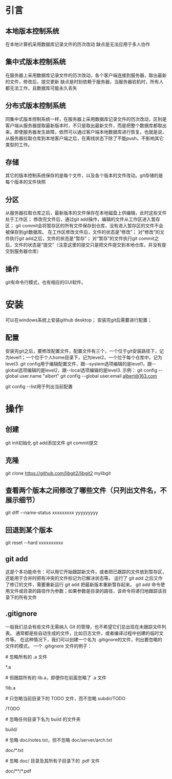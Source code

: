 # 引言
## 本地版本控制系统
在本地计算机采用数据库记录文件的历次改动
缺点是无法应用于多人协作

## 集中式版本控制系统
在服务器上采用数据库记录文件的历次改动，各个客户端连接到服务器，取出最新的文件，修改后，提交更新
缺点是时刻依赖于服务器，当服务器宕机时，所有人都无法工作，且数据库可能永久丢失

## 分布式版本控制系统
同集中式版本控制系统一样，在服务器上采用数据库记录文件的历次改动，区别是客户端从服务器提取最新版本时，不只是取出最新文件，而是把整个数据库都取出来。即使服务器发生故障，依然可以通过客户端本地数据库进行恢复。也就是说，从服务器拉取仓库到本地客户端之后，在离线状态下除了不能push，不影响其它类型的工作。

## 存储
其它的版本控制系统保存的是每个文件，以及各个版本的文件改动。git存储的是每个版本的文件快照

## 分区
从服务器拉取仓库之后，最新版本的文件保存在本地磁盘上供编辑，此时这些文件处于工作区；
修改完文件后，通过git add操作，编辑的文件从工作区进入暂存区；
git commit会将暂存区的所有文件保存到仓库，没有进入暂存区的文件不会被保存到git数据库。
在工作区修改文件后，文件的状态是“修改”；
对“修改”的文件执行git add之后，文件的状态是“暂存”；
对“暂存”的文件执行git commit之后，文件的状态是“提交”（注意这里的提交只是把文件提交到本地仓库，并没有提交到服务器仓库）

## 操作
git有命令行模式，也有相应的GUI软件。

# 安装
可以在windows系统上安装github desktop；
安装完git后需要进行配置；

## 配置
安装完git之后，要修改配置文件，配置文件有三个，一个位于git安装路径下，记为level1；一个位于个人home目录下，记为level2，一个位于每个仓库中，记为level3.
git config用于编辑配置文件，跟--system选项编辑的是level1，跟--global选项编辑的是level2，跟--local选项编辑的是level3.
示例：
git config --global user.name "albert"
git config --global user.email albert@163.com

git config --list用于列出当前配置


# 操作
## 创建
git init初始化
git add添加文件
git commit提交

## 克隆
git clone https://github.com/libgit2/libgit2 mylibgit

## 查看两个版本之间修改了哪些文件（只列出文件名，不展示细节）
git diff --name-status xxxxxxxxx yyyyyyyyy

## 回退到某个版本
git reset --hard xxxxxxxxxx

## git add
这是个多功能命令：可以用它开始跟踪新文件，或者把已跟踪的文件放到暂存区，还能用于合并时把有冲突的文件标记为已解决状态等。
运行了 git add 之后又作了修订的文件，需要重新运行 git add 把最新版本重新暂存起来。
git add 命令使用文件或目录的路径作为参数；如果参数是目录的路径，该命令将递归地跟踪该目录下的所有文件

## .gitignore
一般我们总会有些文件无需纳入 Git 的管理，也不希望它们总出现在未跟踪文件列表。 通常都是些自动生成的文件，比如日志文件，或者编译过程中创建的临时文件等。 在这种情况下，我们可以创建一个名为 .gitignore的文件，列出要忽略的文件的模式。
一个 .gitignore 文件的例子：

\# 忽略所有的 .a 文件

*.a


\# 但跟踪所有的 lib.a，即便你在前面忽略了 .a 文件

!lib.a


\# 只忽略当前目录下的 TODO 文件，而不忽略 subdir/TODO

/TODO


\# 忽略任何目录下名为 build 的文件夹

build/


\# 忽略 doc/notes.txt，但不忽略 doc/server/arch.txt

doc/*.txt


\# 忽略 doc/ 目录及其所有子目录下的 .pdf 文件

doc/**/*.pdf


